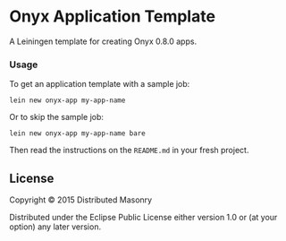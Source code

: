 # Onyx Application Template

A Leiningen template for creating Onyx 0.8.0 apps.

### Usage

To get an application template with a sample job:

```text
lein new onyx-app my-app-name
```

Or to skip the sample job:

```text
lein new onyx-app my-app-name bare
```

Then read the instructions on the `README.md` in your fresh project.

## License

Copyright © 2015 Distributed Masonry

Distributed under the Eclipse Public License either version 1.0 or (at
your option) any later version.
